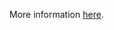 More information [here](https://docs.prismacloud.io/en/enterprise-edition/policy-reference/aws-policies/aws-networking-policies/ensure-aws-database-migration-service-endpoints-have-ssl-configured).
